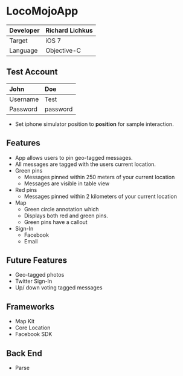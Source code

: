 LocoMojoApp
===========
|Developer  |Richard Lichkus   |
|:----------|:-----------------|
|Target     | iOS 7            |
|Language   | Objective-C      |

Test Account
-------------
|John      |Doe       |
|:---------|:---------|
|Username  |Test      |
|Password  |password  |

* Set iphone simulator position to **position** for sample interaction.

Features
---------
* App allows users to pin geo-tagged messages. 
* All messages are tagged with the users current location.
* Green pins
   - Messages pinned within 250 meters of your current location
   - Messages are visible in table view
* Red pins
   - Messages pinned within 2 kilometers of your current location
* Map
   - Green circle annotation which
   - Displays both red and green pins.
   - Green pins have a callout 
* Sign-In
   - Facebook
   - Email

Future Features
----------------
* Geo-tagged photos
* Twitter Sign-In
* Up/ down voting tagged messages

Frameworks
----------
* Map Kit
* Core Location
* Facebook SDK

Back End
--------
* Parse 
